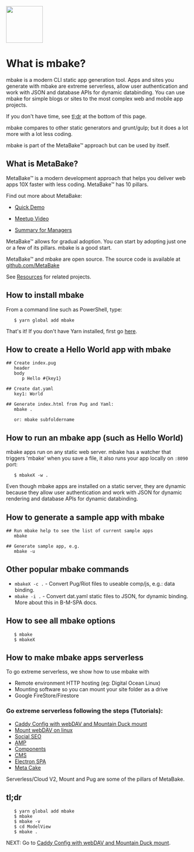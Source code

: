 <img src="http://metabake.github.io/mbakeDocs/logo.jpg" width="100">


# What is mbake?

mbake is a modern CLI static app generation tool. Apps and sites you generate with mbake are extreme serverless, allow user authentication and work with JSON and database APIs for dynamic databinding. You can use mbake for simple blogs or sites to the most complex web and mobile app projects.

If you don't have time, see [tl;dr](#tldr) at the bottom of this page.

mbake compares to other static generators and grunt/gulp; but it does a lot more with a lot less coding.

mbake is part of the MetaBake&trade; approach but can be used by itself.

## What is MetaBake?

MetaBake&trade; is a modern development approach that helps you deliver web apps 10X faster with less coding. MetaBake&trade; has 10 pillars.

Find out more about MetaBake:

- [Quick Demo](http://youtu.be/WyCdSFTUIvM)

- <a href='http://vimeo.com/282034037' target='_blank'>Meetup Video</a>

- [Summary for Managers](http://www.youtube.com/watch?v=OK-cJNSkQII)

MetaBake&trade; allows for gradual adoption. You can start by adopting just one or a few of its pillars. mbake is a good start.

MetaBake&trade; and mbake are open source. The source code is available at [github.com/MetaBake](http://github.com/MetaBake)

See [Resources](/res/) for related projects.

## How to install mbake

From a command line such as PowerShell, type:

```
   $ yarn global add mbake
```
That's it! If you don't have Yarn installed, first go [here](http://yarnpkg.com/lang/en/docs/install/#windows-stable).

## How to create a Hello World app with mbake

```
## Create index.pug
   header
   body
      p Hello #{key1}

## Create dat.yaml
   key1: World

## Generate index.html from Pug and Yaml:
   mbake .

   or: mbake subfoldername
```

## How to run an mbake app (such as Hello World)

mbake apps run on any static web server.
mbake has a watcher that triggers 'mbake' when you save a file, it also runs your app locally on `:8090` port:

```
   $ mbakeX -w .
```

Even though mbake apps are installed on a static server, they are dynamic because they allow user authentication and work with JSON for dynamic rendering and database APIs for dynamic databinding.

## How to generate a sample app with mbake

```
## Run mbake help to see the list of current sample apps
   mbake

## Generate sample app, e.g.
   mbake -u
```

## Other popular mbake commands

* `mbakeX -c .` - Convert Pug/Riot files to useable comp/js, e.g.: data binding.
* `mbake -i .` - Convert dat.yaml static files to JSON, for dynamic binding. More about this in B-M-SPA docs.

## How to see all mbake options

```
   $ mbake
   $ mbakeX
```

## How to make mbake apps serverless

To go extreme serverless, we show how to use mbake with

- Remote environment HTTP hosting (eg: Digital Ocean Linux)
- Mounting software so you can mount your site folder as a drive
- Google FireStore/Firestore 

### Go extreme serverless following the steps (Tutorials):

- [Caddy Config with webDAV and Mountain Duck mount](/source_config_n_mount/)
- [Mount webDAV on linux](/webdav_linux_mount/)
- [Social SEO](/seo/)
- [AMP](/amp/)
- [Components](/tags/)
- [CMS](/cms/)
- [Electron SPA](/electron/)
- [Meta Cake](/meta-cake/)

Serverless/Cloud V2, Mount and Pug are some of the pillars of MetaBake.

## tl;dr

```
   $ yarn global add mbake
   $ mbake
   $ mbake -v
   $ cd ModelView
   $ mbake .
```

NEXT: Go to [Caddy Config with webDAV and Mountain Duck mount](/source_config_n_mount/).